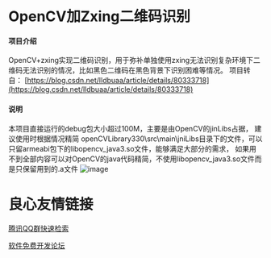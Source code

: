 # OpenCV加Zxing二维码识别

#### 项目介绍
OpenCV+zxing实现二维码识别，用于弥补单独使用zxing无法识别复杂环境下二维码无法识别的情况，比如黑色二维码在黑色背景下识别困难等情况。
项目转自： [https://blog.csdn.net/lldbuaa/article/details/80333718](https://blog.csdn.net/lldbuaa/article/details/80333718)

#### 说明
本项目直接运行的debug包大小超过100M，主要是由OpenCV的jinLibs占据， 
建议使用时根据情况精简 openCVLibrary330\src\main\jniLibs目录下的文件，可以只留armeabi包下的libopencv_java3.so文件，能够满足大部分的需求， 
如果用不到全部内容可以对OpenCV的java代码精简，不使用libopencv_java3.so文件而是只保留用到的.a文件 
![image](https://gitee.com/prpr894/QRCode_OpenCV_zxing/raw/master/Screenshots/OPENCV.PNG)


 # 良心友情链接

[腾讯QQ群快速检索](http://u.720life.cn/s/8cf73f7c)

[软件免费开发论坛](http://u.720life.cn/s/bbb01dc0)